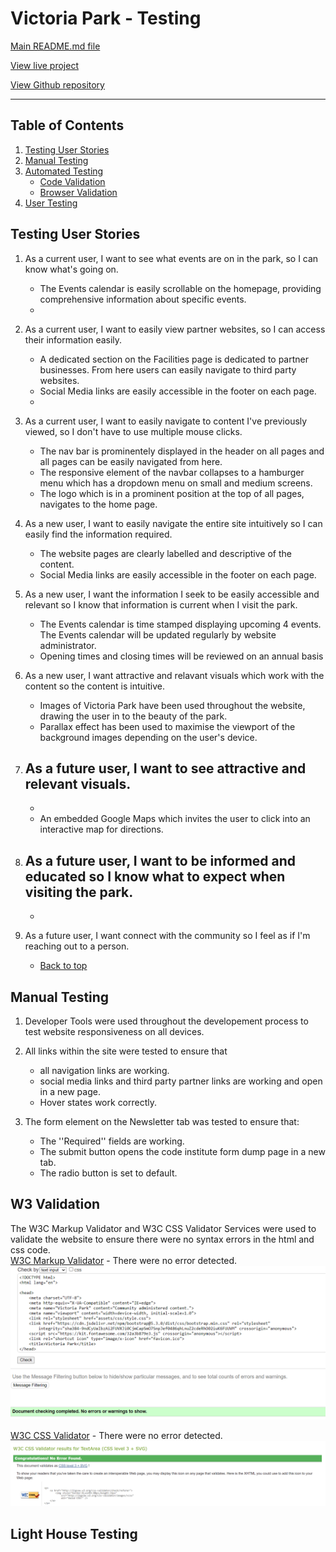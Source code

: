 # Victoria Park - Testing

[Main README.md file](/README.md)

[View live project](https://lisaloudness.github.io/milestone_project_1/)

[View Github repository](https://github.com/lisaloudness/milestone_project_1)

---

## Table of Contents

1. [Testing User Stories](#Testing-User_Stories)
2. [Manual Testing](#Manual-Testing)
3. [Automated Testing](#Automated-Testing)
   - [Code Validation](#Code-Validation)
   - [Browser Validation](#Browser-Validation)
4. [User Testing](User-Testing)

## **Testing User Stories**

1. As a current user, I want to see what events are on in the park, so I can know what's going on.
   - The Events calendar is easily scrollable on the homepage, providing comprehensive information about specific events.
   -
2. As a current user, I want to easily view partner websites, so I can access their information easily.
   - A dedicated section on the Facilities page is dedicated to partner businesses. From here users can easily navigate to third party websites.
   - Social Media links are easily accessible in the footer on each page.
   -
3. As a current user, I want to easily navigate to content I've previously viewed, so I don't have to use multiple mouse clicks.

   - The nav bar is prominentely displayed in the header on all pages and all pages can be easily navigated from here.
   - The responsive element of the navbar collapses to a hamburger menu which has a dropdown menu on small and medium screens.
   - The logo which is in a prominent position at the top of all pages, navigates to the home page.

4. As a new user, I want to easily navigate the entire site intuitively so I can easily find the information required.

   - The website pages are clearly labelled and descriptive of the content.
   - Social Media links are easily accessible in the footer on each page.

5. As a new user, I want the information I seek to be easily accessible and relevant so I know that information is current when I visit the park.

   - The Events calendar is time stamped displaying upcoming 4 events. The Events calendar will be updated regularly by website administrator.
   - Opening times and closing times will be reviewed on an annual basis

6. As a new user, I want attractive and relavant visuals which work with the content so the content is intuitive.

   - Images of Victoria Park have been used throughout the website, drawing the user in to the beauty of the park.
   - Parallax effect has been used to maximise the viewport of the background images depending on the user's device.

7. ## As a future user, I want to see attractive and relevant visuals.
   -
   - An embedded Google Maps which invites the user to click into an interactive map for directions.
8. ## As a future user, I want to be informed and educated so I know what to expect when visiting the park.
   -
9. As a future user, I want connect with the community so I feel as if I'm reaching out to a person.
   - [Back to top](#Victoria-park---testing)

## **Manual Testing**

1. Developer Tools were used throughout the developement process to test website responsiveness on all devices.

2. All links within the site were tested to ensure that

   - all navigation links are working.
   - social media links and third party partner links are working and open in a new page.
   - Hover states work correctly.

3. The form element on the Newsletter tab was tested to ensure that:
   - The ''Required'' fields are working.
   - The submit button opens the code institute form dump page in a new tab.
   - The radio button is set to default.

## **W3 Validation**

The W3C Markup Validator and W3C CSS Validator Services were used to validate the website to ensure there were no syntax errors in the html and css code.  
[W3C Markup Validator](https://validator.w3.org) - There were no error detected.
![HTML Validation, no error detected](assets/testing/w3_index.png "HTML Validation, no error detected")

[W3C CSS Validator](https://jigsaw.w3.org/css-validator/) - There were no error detected.
![CSS Validator, no error detected](assets/testing/w3_css.png "CSS Validation, no error detected")

## **Light House Testing**
